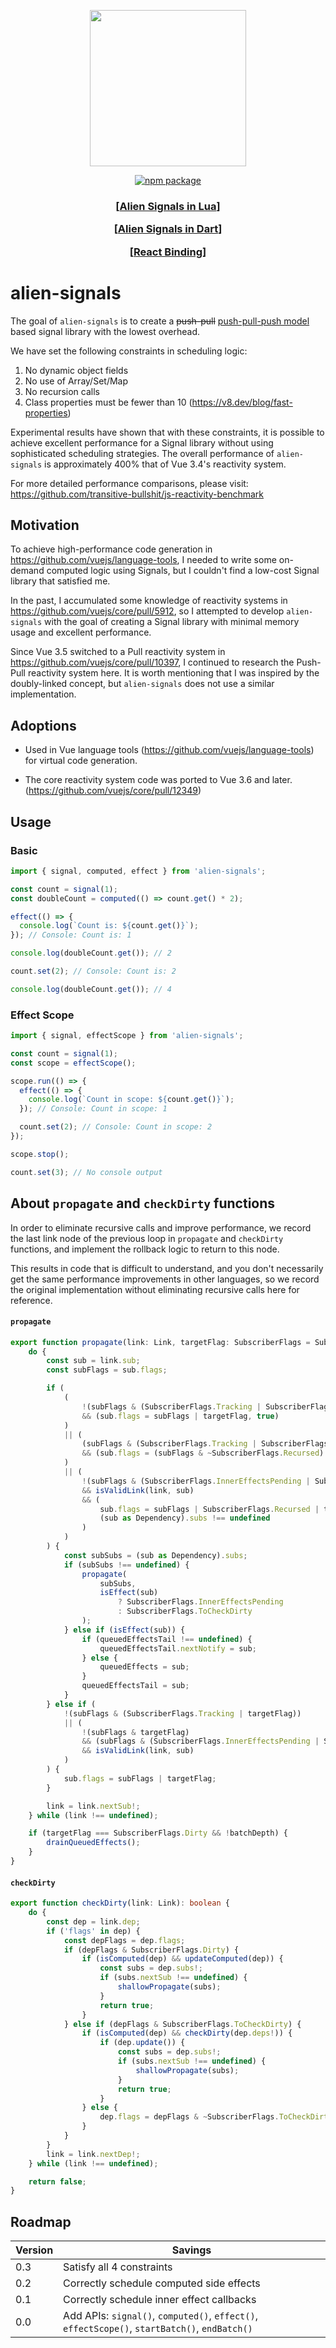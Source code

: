 <p align="center">
	<img src="assets/logo.png" width="250"><br>
<p>

<p align="center">
	<a href="https://npmjs.com/package/alien-signals"><img src="https://badgen.net/npm/v/alien-signals" alt="npm package"></a>
</p>

<h3 align="center">
    <p>[<a href="https://github.com/YanqingXu/alien-signals-in-lua">Alien Signals in Lua</a>]</p>
    <p>[<a href="https://github.com/medz/alien-signals-dart">Alien Signals in Dart</a>]</p>
    <p>[<a href="https://github.com/Rajaniraiyn/react-alien-signals">React Binding</a>]</p>
</h3>

# alien-signals

The goal of `alien-signals` is to create a ~~push-pull~~ [push-pull-push model](https://github.com/stackblitz/alien-signals/pull/19) based signal library with the lowest overhead.

We have set the following constraints in scheduling logic:

1. No dynamic object fields
2. No use of Array/Set/Map
3. No recursion calls
4. Class properties must be fewer than 10 (https://v8.dev/blog/fast-properties)

Experimental results have shown that with these constraints, it is possible to achieve excellent performance for a Signal library without using sophisticated scheduling strategies. The overall performance of `alien-signals` is approximately 400% that of Vue 3.4's reactivity system.

For more detailed performance comparisons, please visit: https://github.com/transitive-bullshit/js-reactivity-benchmark

## Motivation

To achieve high-performance code generation in https://github.com/vuejs/language-tools, I needed to write some on-demand computed logic using Signals, but I couldn't find a low-cost Signal library that satisfied me.

In the past, I accumulated some knowledge of reactivity systems in https://github.com/vuejs/core/pull/5912, so I attempted to develop `alien-signals` with the goal of creating a Signal library with minimal memory usage and excellent performance.

Since Vue 3.5 switched to a Pull reactivity system in https://github.com/vuejs/core/pull/10397, I continued to research the Push-Pull reactivity system here. It is worth mentioning that I was inspired by the doubly-linked concept, but `alien-signals` does not use a similar implementation.

## Adoptions

- Used in Vue language tools (https://github.com/vuejs/language-tools) for virtual code generation.

- The core reactivity system code was ported to Vue 3.6 and later. (https://github.com/vuejs/core/pull/12349)

## Usage

### Basic

```ts
import { signal, computed, effect } from 'alien-signals';

const count = signal(1);
const doubleCount = computed(() => count.get() * 2);

effect(() => {
  console.log(`Count is: ${count.get()}`);
}); // Console: Count is: 1

console.log(doubleCount.get()); // 2

count.set(2); // Console: Count is: 2

console.log(doubleCount.get()); // 4
```

### Effect Scope

```ts
import { signal, effectScope } from 'alien-signals';

const count = signal(1);
const scope = effectScope();

scope.run(() => {
  effect(() => {
    console.log(`Count in scope: ${count.get()}`);
  }); // Console: Count in scope: 1

  count.set(2); // Console: Count in scope: 2
});

scope.stop();

count.set(3); // No console output
```

## About `propagate` and `checkDirty` functions

In order to eliminate recursive calls and improve performance, we record the last link node of the previous loop in `propagate` and `checkDirty` functions, and implement the rollback logic to return to this node.

This results in code that is difficult to understand, and you don't necessarily get the same performance improvements in other languages, so we record the original implementation without eliminating recursive calls here for reference.

#### `propagate`

```ts
export function propagate(link: Link, targetFlag: SubscriberFlags = SubscriberFlags.Dirty): void {
	do {
		const sub = link.sub;
		const subFlags = sub.flags;

		if (
			(
				!(subFlags & (SubscriberFlags.Tracking | SubscriberFlags.Recursed | SubscriberFlags.InnerEffectsPending | SubscriberFlags.ToCheckDirty | SubscriberFlags.Dirty))
				&& (sub.flags = subFlags | targetFlag, true)
			)
			|| (
				(subFlags & (SubscriberFlags.Tracking | SubscriberFlags.Recursed)) === SubscriberFlags.Recursed
				&& (sub.flags = (subFlags & ~SubscriberFlags.Recursed) | targetFlag, true)
			)
			|| (
				!(subFlags & (SubscriberFlags.InnerEffectsPending | SubscriberFlags.ToCheckDirty | SubscriberFlags.Dirty))
				&& isValidLink(link, sub)
				&& (
					sub.flags = subFlags | SubscriberFlags.Recursed | targetFlag,
					(sub as Dependency).subs !== undefined
				)
			)
		) {
			const subSubs = (sub as Dependency).subs;
			if (subSubs !== undefined) {
				propagate(
					subSubs,
					isEffect(sub)
						? SubscriberFlags.InnerEffectsPending
						: SubscriberFlags.ToCheckDirty
				);
			} else if (isEffect(sub)) {
				if (queuedEffectsTail !== undefined) {
					queuedEffectsTail.nextNotify = sub;
				} else {
					queuedEffects = sub;
				}
				queuedEffectsTail = sub;
			}
		} else if (
			!(subFlags & (SubscriberFlags.Tracking | targetFlag))
			|| (
				!(subFlags & targetFlag)
				&& (subFlags & (SubscriberFlags.InnerEffectsPending | SubscriberFlags.ToCheckDirty | SubscriberFlags.Dirty))
				&& isValidLink(link, sub)
			)
		) {
			sub.flags = subFlags | targetFlag;
		}

		link = link.nextSub!;
	} while (link !== undefined);

	if (targetFlag === SubscriberFlags.Dirty && !batchDepth) {
		drainQueuedEffects();
	}
}
```

#### `checkDirty`

```ts
export function checkDirty(link: Link): boolean {
	do {
		const dep = link.dep;
		if ('flags' in dep) {
			const depFlags = dep.flags;
			if (depFlags & SubscriberFlags.Dirty) {
				if (isComputed(dep) && updateComputed(dep)) {
					const subs = dep.subs!;
					if (subs.nextSub !== undefined) {
						shallowPropagate(subs);
					}
					return true;
				}
			} else if (depFlags & SubscriberFlags.ToCheckDirty) {
				if (isComputed(dep) && checkDirty(dep.deps!)) {
					if (dep.update()) {
						const subs = dep.subs!;
						if (subs.nextSub !== undefined) {
							shallowPropagate(subs);
						}
						return true;
					}
				} else {
					dep.flags = depFlags & ~SubscriberFlags.ToCheckDirty;
				}
			}
		}
		link = link.nextDep!;
	} while (link !== undefined);

	return false;
}
```

## Roadmap

| Version | Savings                                                                                       |
|---------|-----------------------------------------------------------------------------------------------|
| 0.3     | Satisfy all 4 constraints                                                                     |
| 0.2     | Correctly schedule computed side effects                                                      |
| 0.1     | Correctly schedule inner effect callbacks                                                     |
| 0.0     | Add APIs: `signal()`, `computed()`, `effect()`, `effectScope()`, `startBatch()`, `endBatch()` |
